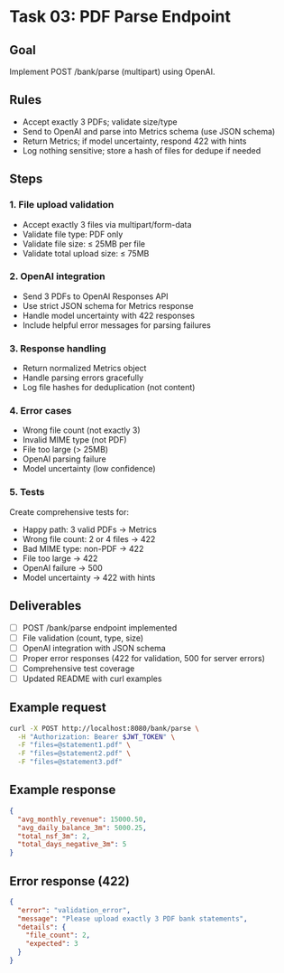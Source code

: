 # Task 03: PDF Parse Endpoint

## Goal
Implement POST /bank/parse (multipart) using OpenAI.

## Rules
- Accept exactly 3 PDFs; validate size/type
- Send to OpenAI and parse into Metrics schema (use JSON schema)
- Return Metrics; if model uncertainty, respond 422 with hints
- Log nothing sensitive; store a hash of files for dedupe if needed

## Steps

### 1. File upload validation
- Accept exactly 3 files via multipart/form-data
- Validate file type: PDF only
- Validate file size: ≤ 25MB per file
- Validate total upload size: ≤ 75MB

### 2. OpenAI integration
- Send 3 PDFs to OpenAI Responses API
- Use strict JSON schema for Metrics response
- Handle model uncertainty with 422 responses
- Include helpful error messages for parsing failures

### 3. Response handling
- Return normalized Metrics object
- Handle parsing errors gracefully
- Log file hashes for deduplication (not content)

### 4. Error cases
- Wrong file count (not exactly 3)
- Invalid MIME type (not PDF)
- File too large (> 25MB)
- OpenAI parsing failure
- Model uncertainty (low confidence)

### 5. Tests
Create comprehensive tests for:
- Happy path: 3 valid PDFs → Metrics
- Wrong file count: 2 or 4 files → 422
- Bad MIME type: non-PDF → 422
- File too large → 422
- OpenAI failure → 500
- Model uncertainty → 422 with hints

## Deliverables
- [ ] POST /bank/parse endpoint implemented
- [ ] File validation (count, type, size)
- [ ] OpenAI integration with JSON schema
- [ ] Proper error responses (422 for validation, 500 for server errors)
- [ ] Comprehensive test coverage
- [ ] Updated README with curl examples

## Example request
```bash
curl -X POST http://localhost:8080/bank/parse \
  -H "Authorization: Bearer $JWT_TOKEN" \
  -F "files=@statement1.pdf" \
  -F "files=@statement2.pdf" \
  -F "files=@statement3.pdf"
```

## Example response
```json
{
  "avg_monthly_revenue": 15000.50,
  "avg_daily_balance_3m": 5000.25,
  "total_nsf_3m": 2,
  "total_days_negative_3m": 5
}
```

## Error response (422)
```json
{
  "error": "validation_error",
  "message": "Please upload exactly 3 PDF bank statements",
  "details": {
    "file_count": 2,
    "expected": 3
  }
}
```